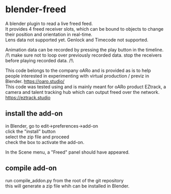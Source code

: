 # blender-freed

A blender plugin to read a live freed feed. \
It provides 4 freed receiver slots, which can be bound to objects to change their position and orientation in real-time. \
Lens data not supported yet. Genlock and Timecode not supported.

Animation data can be recorded by pressing the play button in the timeline. \
/!\ make sure not to loop over previously recorded data. stop the receivers before playing recorded data. /!\

This code belongs to the company oARo and is provided as is to help people interested in experimenting with virtual production / previz in Blender.
https://oaro.studio/ \
This code was tested using and is mainly meant for oARo product EZtrack, a camera and talent tracking hub which can output freed over the network.
https://eztrack.studio 


## install the add-on

in Blender, go to edit->preferences->add-on\
click the "install" button\
select the zip file and proceed\
check the box to activate the add-on.

In the Scene menu, a "Freed" panel should have appeared.

## compile add-on

run compile_addon.py from the root of the git repository\
this will generate a zip file whih can be installed in Blender.

